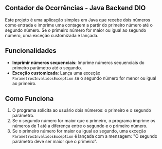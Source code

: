 ## Contador de Ocorrências - Java Backend DIO

Este projeto é uma aplicação simples em Java que recebe dois números como entrada e imprime uma contagem a partir do primeiro número até o segundo número. Se o primeiro número for maior ou igual ao segundo número, uma exceção customizada é lançada.

## Funcionalidades

- **Imprimir números sequenciais**: Imprime números sequenciais do primeiro parâmetro até o segundo.
- **Exceção customizada**: Lança uma exceção `ParametrosInvalidosException` se o segundo número for menor ou igual ao primeiro.

## Como Funciona

1. O programa solicita ao usuário dois números: o primeiro e o segundo parâmetro.
2. Se o segundo número for maior que o primeiro, o programa imprime os números de 1 até a diferença entre o segundo e o primeiro número.
3. Se o primeiro número for maior ou igual ao segundo, uma exceção `ParametrosInvalidosException` é lançada com a mensagem: "O segundo parâmetro deve ser maior que o primeiro".


